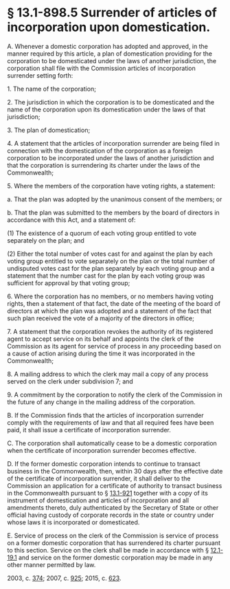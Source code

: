 # § 13.1-898.5 Surrender of articles of incorporation upon domestication.

<p>A. Whenever a domestic corporation has adopted and approved, in the manner required by this article, a plan of domestication providing for the corporation to be domesticated under the laws of another jurisdiction, the corporation shall file with the Commission articles of incorporation surrender setting forth:</p><p>1. The name of the corporation;</p><p>2. The jurisdiction in which the corporation is to be domesticated and the name of the corporation upon its domestication under the laws of that jurisdiction;</p><p>3. The plan of domestication;</p><p>4. A statement that the articles of incorporation surrender are being filed in connection with the domestication of the corporation as a foreign corporation to be incorporated under the laws of another jurisdiction and that the corporation is surrendering its charter under the laws of the Commonwealth;</p><p>5. Where the members of the corporation have voting rights, a statement:</p><p>a. That the plan was adopted by the unanimous consent of the members; or</p><p>b. That the plan was submitted to the members by the board of directors in accordance with this Act, and a statement of:</p><p>(1) The existence of a quorum of each voting group entitled to vote separately on the plan; and</p><p>(2) Either the total number of votes cast for and against the plan by each voting group entitled to vote separately on the plan or the total number of undisputed votes cast for the plan separately by each voting group and a statement that the number cast for the plan by each voting group was sufficient for approval by that voting group;</p><p>6. Where the corporation has no members, or no members having voting rights, then a statement of that fact, the date of the meeting of the board of directors at which the plan was adopted and a statement of the fact that such plan received the vote of a majority of the directors in office;</p><p>7. A statement that the corporation revokes the authority of its registered agent to accept service on its behalf and appoints the clerk of the Commission as its agent for service of process in any proceeding based on a cause of action arising during the time it was incorporated in the Commonwealth;</p><p>8. A mailing address to which the clerk may mail a copy of any process served on the clerk under subdivision 7; and</p><p>9. A commitment by the corporation to notify the clerk of the Commission in the future of any change in the mailing address of the corporation.</p><p>B. If the Commission finds that the articles of incorporation surrender comply with the requirements of law and that all required fees have been paid, it shall issue a certificate of incorporation surrender.</p><p>C. The corporation shall automatically cease to be a domestic corporation when the certificate of incorporation surrender becomes effective.</p><p>D. If the former domestic corporation intends to continue to transact business in the Commonwealth, then, within 30 days after the effective date of the certificate of incorporation surrender, it shall deliver to the Commission an application for a certificate of authority to transact business in the Commonwealth pursuant to § <a href='http://law.lis.virginia.gov/vacode/13.1-921/'>13.1-921</a> together with a copy of its instrument of domestication and articles of incorporation and all amendments thereto, duly authenticated by the Secretary of State or other official having custody of corporate records in the state or country under whose laws it is incorporated or domesticated.</p><p>E. Service of process on the clerk of the Commission is service of process on a former domestic corporation that has surrendered its charter pursuant to this section. Service on the clerk shall be made in accordance with § <a href='http://law.lis.virginia.gov/vacode/12.1-19.1/'>12.1-19.1</a> and service on the former domestic corporation may be made in any other manner permitted by law.</p><p>2003, c. <a href='http://lis.virginia.gov/cgi-bin/legp604.exe?031+ful+CHAP0374'>374</a>; 2007, c. <a href='http://lis.virginia.gov/cgi-bin/legp604.exe?071+ful+CHAP0925'>925</a>; 2015, c. <a href='http://lis.virginia.gov/cgi-bin/legp604.exe?151+ful+CHAP0623'>623</a>.</p>